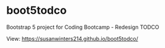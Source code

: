 # boot5todco
Bootstrap 5 project for Coding Bootcamp - Redesign TODCO

View: https://susanwinters214.github.io/boot5todco/
